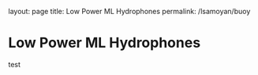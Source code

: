 layout: page
title: Low Power ML Hydrophones
permalink: /lsamoyan/buoy

# Low Power ML Hydrophones
test